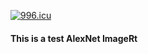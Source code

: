 <a href="https://996.icu"><img src="https://img.shields.io/badge/link-996.icu-red.svg" alt="996.icu" /></a>
#### This is a test AlexNet ImageRt

